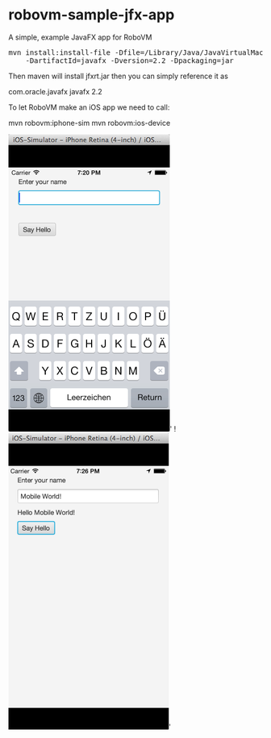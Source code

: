 robovm-sample-jfx-app
=====================

A simple, example JavaFX app for RoboVM

<div class="highlight highlight-bash"><pre>
mvn install:install-file -Dfile=/Library/Java/JavaVirtualMachines/jdk1.8.0_20.jdk/Contents/Home/jre/lib/jfxrt.jar -DgroupId=com.oracle.javafx \
    -DartifactId=javafx -Dversion=2.2 -Dpackaging=jar
</pre></div>
	
Then maven will install jfxrt.jar then you can simply reference it as 
 
<dependency>
  <groupId>com.oracle.javafx</groupId>
  <artifactId>javafx</artifactId>
  <version>2.2</version>
</dependency>  	
	
To let RoboVM make an iOS app we need to call:	
	
mvn robovm:iphone-sim
mvn robovm:ios-device 


![ScreenShot](https://github.com/Kourtessia/robovm-sample-jfx-app/blob/master/images/EnterName.png?raw=true)'
!![ScreenShot](https://github.com/Kourtessia/robovm-sample-jfx-app/blob/master/images/HelloWorld.png?raw=true)'


